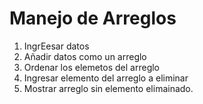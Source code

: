# Manejo de Arreglos
1. IngrEesar datos 
2. Añadir datos como un arreglo
3. Ordenar los elemetos del arreglo
4. Ingresar elemento del arreglo a eliminar
5. Mostrar arreglo sin elemento elimainado.
